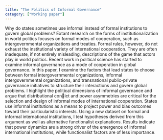 ```yaml
---
title: "The Politics of Informal Governance"
category: ["Working paper"]
---
```

Why do states sometimes use informal instead of formal institutions to govern global problems? Extant research on the forms of institutionalization in world politics focuses on formal
modes of cooperation, such as intergovernmental organizations and treaties. Formal rules,
however, do not exhaust the institutional variety of international cooperation. They are often
inadequate, if not entirely misleading, descriptions of the game that actors play in world politics. Recent work in political science has started to examine informal governance as a mode
of cooperation in global governance. In this paper, I examine the factors that lead states to
choose between formal intergovernmental organizations, informal intergovernmental organizations, and transnational public-private governance initiatives to structure their interactions
and govern global problems. I highlight the political dimensions of informal governance and
argue that distributional conict and power asymmetries are critical for the selection and
design of informal modes of international cooperation. States use informal institutions as
a means to project power and bias outcomes toward their particularistic interests. Using a
new dataset on formal and informal international institutions, I test hypotheses derived from
this argument as well as alternative functionalist explanations. Results indicate that power
dynamics are a strong driver of the emergence of informal international institutions, while
functionalist factors are of less importance.
